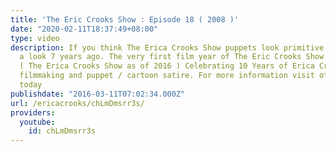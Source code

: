 ```yaml
---
title: 'The Eric Crooks Show : Episode 18 ( 2008 )'
date: "2020-02-11T18:37:49+08:00"
type: video
description: If you think The Erica Crooks Show puppets look primitive , just take
  a look 7 years ago. The very first film year of The Eric Crooks Show was in 2006
  ( The Erica Crooks Show as of 2016 ) Celebrating 10 Years of Erica Crooks comedy
  filmmaking and puppet / cartoon satire. For more information visit officialericcrooks.com
  today
publishdate: "2016-03-11T07:02:34.000Z"
url: /ericacrooks/chLmDmsrr3s/
providers:
  youtube:
    id: chLmDmsrr3s
---
```

